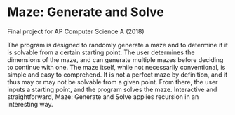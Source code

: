# Maze: Generate and Solve
Final project for AP Computer Science A (2018)


The program is designed to randomly generate a maze and to determine if it is solvable from a certain starting point. The user determines the dimensions of the maze, and can generate multiple mazes before deciding to continue with one. The maze itself, while not necessarily conventional, is simple and easy to comprehend. It is not a perfect maze by definition, and it thus may or may not be solvable from a given point. From there, the user inputs a starting point, and the program solves the maze. Interactive and straightforward, Maze: Generate and Solve applies recursion in an interesting way.
